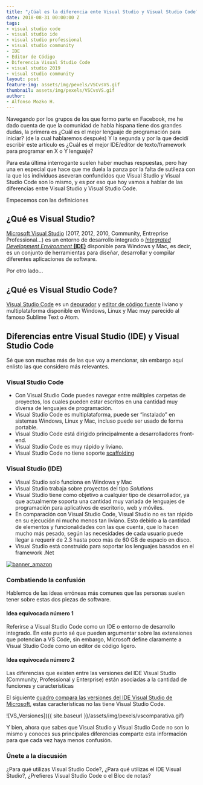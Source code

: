 ```yaml
---
title: "¿Cúal es la diferencia ente Visual Studio y Visual Studio Code?"
date: 2018-08-31 00:00:00 Z
tags:
- visual studio code
- visual studio ide
- visual studio professional 
- visual studio community 
- IDE
- Editor de Código 
- Diferencia Visual Studio Code
- visual studio 2019
- visual studio community
layout: post
feature-img: assets/img/pexels/VSCvsVS.gif
thumbnail: assets/img/pexels/VSCvsVS.gif
author:
- Alfonso Mozko H.
---
```


Navegando por los grupos de los que formo parte en Facebook, me he dado cuenta de que la comunidad de habla hispana tiene dos grandes dudas, la primera es ¿Cuál es el mejor lenguaje de programación para iniciar? (de la cual hablaremos después) Y la segunda y por la que decidí escribir este artículo es ¿Cuál es el mejor IDE/editor de texto/framework para programar en X o Y lenguaje?

Para esta última interrogante suelen haber muchas respuestas, pero hay una en especial que hace que me duela la panza por la falta de sutileza con la que los individuos aseveran confundidos que Visual Studio y Visual Studio Code son lo mismo, y es por eso que hoy vamos a hablar de las diferencias entre Visual Studio y Visual Studio Code.

Empecemos con las definiciones

## ¿Qué es Visual Studio?
[Microsoft Visual Studio]( https://visualstudio.microsoft.com/es/vs/) (2017, 2012, 2010, Community, Entreprise Professional…) es un entorno de desarrollo integrado o  [*Integrated Development Environment* **(IDE)**]( https://es.wikipedia.org/wiki/Entorno_de_desarrollo_integrado) disponible para Windows y Mac, es decir, es un conjunto de herramientas para diseñar, desarrollar y compilar diferentes aplicaciones de software.

Por otro lado…
## ¿Qué es Visual Studio Code?
[Visual Studio Code]( https://code.visualstudio.com/?wt.mc_id=DX_841432) es un [depurador]( https://es.wikipedia.org/wiki/Depuración_de_programas) y [editor de código fuente]( https://es.wikipedia.org/wiki/Editor_de_código_fuente) liviano y multiplataforma disponible en Windows, Linux y Mac muy parecido al famoso Sublime Text o Atom.

## Diferencias entre Visual Studio (IDE) y Visual Studio Code
Sé que son muchas más de las que voy a mencionar, sin embargo aquí enlisto las que considero más relevantes.

### Visual Studio Code
+ Con Visual Studio Code puedes navegar entre múltiples carpetas de proyectos, los cuales pueden estar escritos en una cantidad muy diversa de lenguajes de programación.
+ Visual Studio Code es multiplataforma, puede ser “instalado” en sistemas Windows, Linux y Mac, incluso puede ser usado de forma portable.
+ Visual Studio Code está dirigido principalmente a desarrolladores front-end.
+ Visual Studio Code es muy rápido y liviano.
+ Visual Studio Code no tiene soporte [scaffolding]( https://en.wikipedia.org/wiki/Scaffold_(programming))

### Visual Studio (IDE)
+ Visual Studio solo funciona en Windows y Mac
+ Visual Studio trabaja sobre proyectos del tipo *Solutions*
+ Visual Studio tiene como objetivo a cualquier tipo de desarrollador, ya que actualmente soporta una cantidad muy variada de lenguajes de programación para aplicativos de escritorio, web y móviles.
+ En comparación con Visual Studio Code, Visual Studio no es tan rápido en su ejecución ni mucho menos tan liviano. Esto debido a la cantidad de elementos y funcionalidades con las que cuenta, que lo hacen mucho más pesado, según las necesidades de cada usuario puede llegar a requerir de 2.3  hasta poco más de 60 GB de espacio en disco. 
+ Visual Studio está construido para soportar los lenguajes basados en  el framework .Net


[![banner_amazon](https://i.ibb.co/MNj5btB/a-MAZON-BANNER-Max-Qualityhttpsamzn-to31-B8-QLa.jpg)](https://amzn.to/3dVxSJV)


### Combatiendo la confusión 
Hablemos de las ideas erróneas más comunes que las personas suelen tener sobre estas dos piezas de software.

#### Idea equivocada número 1
Referirse a Visual Studio Code como un IDE o entorno de desarrollo integrado. En este punto sé que pueden argumentar sobre las extensiones que potencian a VS Code, sin embargo, Microsoft define claramente a Visual  Studio Code como un editor de código ligero. 

#### Idea equivocada número 2
Las diferencias que existen entre las versiones del IDE Visual Studio (Community, Professional y Enterprise) están asociadas a la cantidad de funciones y características

El siguiente [cuadro compara las versiones del IDE Visual Studio de Microsoft]( https://visualstudio.microsoft.com/es/vs/compare/?rr=https%3A%2F%2Fwww.quora.com%2FWhat-is-the-difference-between-Visual-Studio-and-Visual-Studio-Code), estas características no las tiene Visual Studio Code.  

![VS_Versiones]({{ site.baseurl }}/assets/img/pexels/vscomparativa.gif)

Y bien, ahora que sabes que Visual Studio y Visual Studio Code no son lo mismo y conoces sus principales diferencias comparte esta información para que cada vez haya menos confusión.

### Únete a la discusión
¿Para qué utilizas Visual Studio Code?, ¿Para qué utilizas el IDE Visual Studio?, ¿Prefieres Visual Studio Code o el Bloc de notas?
